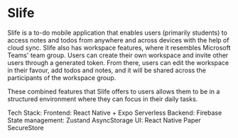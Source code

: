 # Slife

Slife is a to-do mobile application that enables users (primarily students) to access notes and todos from anywhere and across devices with the help of cloud sync. Slife also has workspace features, where it resembles Microsoft Teams' team group. Users can create their own workspace and invite other users through a generated token. From there, users can edit the workspace in their favour, add todos and notes, and it will be shared across the participants of the workspace group.

These combined features that Slife offers to users allows them to be in a structured environment where they can focus in their daily tasks.

Tech Stack:
Frontend: React Native + Expo
Serverless Backend: Firebase
State management: Zustand
AsyncStorage
UI: React Native Paper
SecureStore